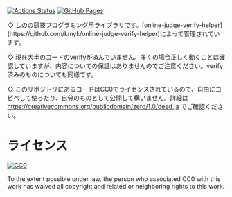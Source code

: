 [![Actions Status](https://github.com/shino-sky/cp-lib/workflows/verify/badge.svg)](https://github.com/shino-sky/cp-lib/actions) [![GitHub Pages](https://img.shields.io/static/v1?label=GitHub+Pages&message=+&color=brightgreen&logo=github)](https://shino-sky.github.io/cp-lib/)

◇ [しの](https://codeforces.com/profile/shion_)の競技プログラミング用ライブラリです。[online-judge-verify-helper](https://github.com/kmyk/online-judge-verify-helper)によって管理されています。

◇ 現在大半のコードのverifyが済んでいません。多くの場合正しく動くことは確認していますが、内容についての保証はありませんのでご注意ください。verify済みのものについても同様です。

◇ このリポジトリにあるコードはCC0でライセンスされているので、自由にコピペして使ったり、自分のものとして公開して構いません。詳細は https://creativecommons.org/publicdomain/zero/1.0/deed.ja でご確認ください。

# ライセンス

[![CC0](https://licensebuttons.net/p/zero/1.0/80x15.png "CC0")](http://creativecommons.org/publicdomain/zero/1.0/deed.en)

To the extent possible under law, the person who associated CC0 with this work has waived all copyright and related or neighboring rights to this work.
